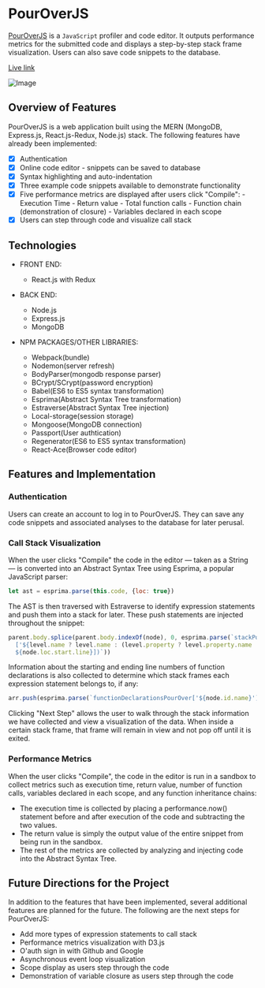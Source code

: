 # PourOverJS

[heroku]: http://pouroverjs.herokuapp.com
[pourover]: pouroverjs.com

[PourOverJS][heroku] is a `JavaScript` profiler and code editor. It outputs performance metrics for the submitted code and displays a step-by-step stack frame visualization. Users can also save code snippets to the database.

[Live link][pourover]

![Image](http://res.cloudinary.com/dnj5rmvun/image/upload/v1503292077/pourover_main_qjegdw.png)

## Overview of Features

PourOverJS is a web application built using the MERN (MongoDB, Express.js, React.js-Redux, Node.js) stack. The following features have already been implemented:

  - [x] Authentication
  - [x] Online code editor - snippets can be saved to database
  - [x] Syntax highlighting and auto-indentation
  - [x] Three example code snippets available to demonstrate functionality
  - [x] Five performance metrics are displayed after users click "Compile":
        - Execution Time
        - Return value
        - Total function calls
        - Function chain (demonstration of closure)
        - Variables declared in each scope
  - [x] Users can step through code and visualize call stack

## Technologies

- FRONT END:
	- React.js with Redux

- BACK END:
	- Node.js
	- Express.js  
	- MongoDB

- NPM PACKAGES/OTHER LIBRARIES:
  - Webpack(bundle)
  - Nodemon(server refresh)
  - BodyParser(mongodb response parser)
  - BCrypt/SCrypt(password encryption)
  - Babel(ES6 to ES5 syntax transformation)
  - Esprima(Abstract Syntax Tree transformation)
  - Estraverse(Abstract Syntax Tree injection)
  - Local-storage(session storage)
  - Mongoose(MongoDB connection)
  - Passport(User authtication)
  - Regenerator(ES6 to ES5 syntax transformation)
  - React-Ace(Browser code editor)

## Features and Implementation

### Authentication

Users can create an account to log in to PourOverJS. They can save any code snippets
and associated analyses to the database for later perusal.

### Call Stack Visualization

When the user clicks "Compile" the code in the editor — taken as a String — is converted
into an Abstract Syntax Tree using Esprima, a popular JavaScript parser:

```js
let ast = esprima.parse(this.code, {loc: true})
```

The AST is then traversed with Estraverse to identify expression statements and
push them into a stack for later. These push statements are injected throughout the snippet:

```js
parent.body.splice(parent.body.indexOf(node), 0, esprima.parse(`stackPourOver.push(
  ['${level.name ? level.name : (level.property ? level.property.name : level.property)}',
  ${node.loc.start.line}])`))
```

Information about the starting and ending line numbers of function declarations is also
collected to determine which stack frames each expression statement belongs to, if any:

```js
arr.push(esprima.parse(`functionDeclarationsPourOver['${node.id.name}'] = [${node.loc.start.line}, ${node.loc.end.line}]`))
```

Clicking "Next Step" allows the user to walk through the stack information we have
collected and view a visualization of the data. When inside a certain stack frame, that frame will remain in view and not pop off until it is exited.

### Performance Metrics

 When the user clicks "Compile", the code in the editor is run in a sandbox to
 collect metrics such as execution time, return value, number of function calls,
 variables declared in each scope, and any function inheritance chains:

 - The execution time is collected by placing a performance.now() statement before and
 after execution of the code and subtracting the two values.
 - The return value is simply the output value of the entire snippet from being run
 in the sandbox.
 - The rest of the metrics are collected by analyzing and injecting code into the
 Abstract Syntax Tree.

## Future Directions for the Project

In addition to the features that have been implemented, several additional features are planned for the future. The following are the next steps for PourOverJS:

- Add more types of expression statements to call stack
- Performance metrics visualization with D3.js
- O'auth sign in with Github and Google
- Asynchronous event loop visualization
- Scope display as users step through the code
- Demonstration of variable closure as users step through the code

[crud_proto]: https://github.com/aravi3/MERN_CRUD_Application
